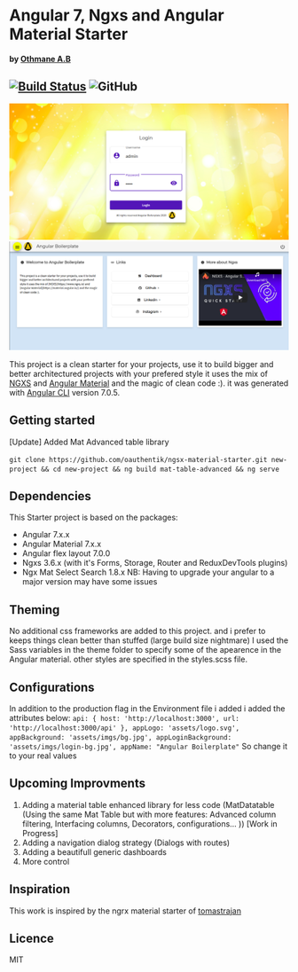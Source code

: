 # Angular 7, Ngxs and Angular Material Starter

**by [Othmane A.B](https://twitter.com/Oauthentik)**

## [![Build Status](https://travis-ci.org/oauthentik/ngsx-material-starter.svg?branch=master)](https://travis-ci.org/oauthentik/ngsx-material-starter) ![GitHub](https://img.shields.io/github/license/oauthentik/ngsx-material-starter)

![Login preview](./previews/login.png "Project login preview")
![Dashboard with sample widgets preview](./previews/dashboard.png "Project dashboard preview")

This project is a clean starter for your projects, use it to build bigger and better architectured projects with your prefered style
it uses the mix of [NGXS](https://www.ngxs.io) and [Angular Material](https://material.angular.io/) and the magic of clean code :).
it was generated with [Angular CLI](https://github.com/angular/angular-cli) version 7.0.5.

## Getting started

[Update] Added Mat Advanced table library

`git clone https://github.com/oauthentik/ngsx-material-starter.git new-project && cd new-project && ng build mat-table-advanced && ng serve`

## Dependencies

This Starter project is based on the packages:

- Angular 7.x.x
- Angular Material 7.x.x
- Angular flex layout 7.0.0
- Ngxs 3.6.x (with it's Forms, Storage, Router and ReduxDevTools plugins)
- Ngx Mat Select Search 1.8.x
  NB: Having to upgrade your angular to a major version may have some issues

## Theming

No additional css frameworks are added to this project. and i prefer to keeps things clean better than stuffed (large build size nightmare)
I used the Sass variables in the theme folder to specify some of the apearence in the Angular material.
other styles are specified in the styles.scss file.

## Configurations

In addition to the production flag in the Environment file i added
i added the attributes below:
`api: { host: 'http://localhost:3000', url: 'http://localhost:3000/api' }, appLogo: 'assets/logo.svg', appBackground: 'assets/imgs/bg.jpg', appLoginBackground: 'assets/imgs/login-bg.jpg', appName: "Angular Boilerplate"`
So change it to your real values

## Upcoming Improvments

1. Adding a material table enhanced library for less code (MatDatatable (Using the same Mat Table but with more features: Advanced column filtering, Interfacing columns, Decorators, configurations... )) [Work in Progress]
2. Adding a navigation dialog strategy (Dialogs with routes)
3. Adding a beautifull generic dashboards
4. More control

## Inspiration

This work is inspired by the ngrx material starter of [tomastrajan](https://github.com/tomastrajan/angular-ngrx-material-starter)

## Licence

MIT
